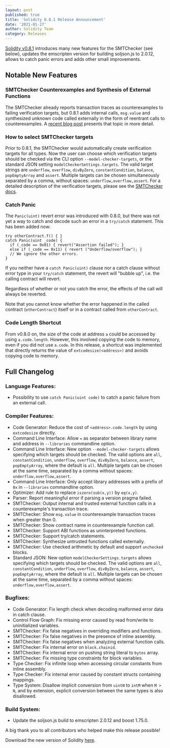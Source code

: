 ```yaml
---
layout: post
published: true
title: 'Solidity 0.8.1 Release Announcement'
date: '2021-01-27'
author: Solidity Team
category: Releases
---
```


[Solidity v0.8.1](https://github.com/ethereum/solidity/releases/tag/v0.8.1) introduces
many new features for the SMTChecker (see below), updates the
emscripten version for building soljson.js to 2.0.12,
allows to catch panic errors and adds other small improvements.

## Notable New Features

### SMTChecker Counterexamples and Synthesis of External Functions

The SMTChecker already reports transaction traces as counterexamples to failing verification
targets, but 0.8.1 adds internal calls, `msg.value` and synthesized unknown code called
externally in the form of reentrant calls to counterexamples.
A [recent blog post](https://fv.ethereum.org/2021/01/18/smtchecker-and-synthesis-of-external-functions/)
presents that topic in more detail.

### How to select SMTChecker targets

Prior to 0.8.1, the SMTChecker would automatically create verification targets for all types.
Now the user can choose which verification targets should be checked via the CLI option
`--model-checker-targets`, or the standard JSON setting `modelCheckerSettings.targets`.
The valid target strings are `underflow`, `overflow`, `divByZero`, `constantCondition`,
`balance`, `popEmptyArray` and `assert`. Multiple targets can be chosen simultaneously
separated by a comma, without spaces: `underflow,overflow,assert`.
For a detailed description of the verification targets, please see the [SMTChecker docs](https://docs.soliditylang.org/en/v0.8.0/security-considerations.html#formal-verification).


### Catch Panic

The ``Panic(uint)`` revert error was introduced with 0.8.0, but there was not yet a way
to catch and decode such an error in a ``try/catch`` statement. This has been added
now:

    try otherContract.f() { }
    catch Panic(uint _code) {
      if (_code == 0x01) { revert("Assertion failed"); }
      else if (_code == 0x11) { revert ("Underflow/overflow"); }
      // We ignore the other errors.
    }

If you neither have a ``catch Panic(uint)`` clause nor a catch clause without error type in your ``try/catch`` statement,
the revert will "bubble up", i.e. the calling contract will revert.

Regardless of whether or not you catch the error, the effects of the call will always be reverted.

Note that you cannot know whether the error happened in the called contract (``otherContract``)
itself or in a contract called from ``otherContract``.

### Code Length Shortcut

From v0.8.0 on, the size of the code at address ``a`` could be accessed by
using ``a.code.length``. However, this involved copying the code to memory,
even if you did not use ``a.code``.
In this release, a shortcut was implemented that directly returns the
value of ``extcodesize(<address>)`` and avoids copying code to memory.



## Full Changelog

### Language Features:

 * Possibility to use ``catch Panic(uint code)`` to catch a panic failure from an external call.

### Compiler Features:

 * Code Generator: Reduce the cost of ``<address>.code.length`` by using ``extcodesize`` directly.
 * Command Line Interface: Allow ``=`` as separator between library name and address in ``--libraries`` commandline option.
 * Command Line Interface: New option ``--model-checker-targets`` allows specifying which targets should be checked. The valid options are ``all``, ``constantCondition``, ``underflow``, ``overflow``, ``divByZero``, ``balance``, ``assert``, ``popEmptyArray``, where the default is ``all``. Multiple targets can be chosen at the same time, separated by a comma without spaces: ``underflow,overflow,assert``.
 * Command Line Interface: Only accept library addresses with a prefix of ``0x`` in ``--libraries`` commandline option.
 * Optimizer: Add rule to replace ``iszero(sub(x,y))`` by ``eq(x,y)``.
 * Parser: Report meaningful error if parsing a version pragma failed.
 * SMTChecker: Output internal and trusted external function calls in a counterexample's transaction trace.
 * SMTChecker: Show ``msg.value`` in counterexample transaction traces when greater than 0.
 * SMTChecker: Show contract name in counterexample function call.
 * SMTChecker: Support ABI functions as uninterpreted functions.
 * SMTChecker: Support try/catch statements.
 * SMTChecker: Synthesize untrusted functions called externally.
 * SMTChecker: Use checked arithmetic by default and support ``unchecked`` blocks.
 * Standard JSON: New option ``modelCheckerSettings.targets`` allows specifying which targets should be checked. The valid options are ``all``, ``constantCondition``, ``underflow``, ``overflow``, ``divByZero``, ``balance``, ``assert``, ``popEmptyArray``, where the default is ``all``. Multiple targets can be chosen at the same time, separated by a comma without spaces: ``underflow,overflow,assert``.

### Bugfixes:

 * Code Generator: Fix length check when decoding malformed error data in catch clause.
 * Control Flow Graph: Fix missing error caused by read from/write to uninitialized variables.
 * SMTChecker: Fix false negatives in overriding modifiers and functions.
 * SMTChecker: Fix false negatives in the presence of inline assembly.
 * SMTChecker: Fix false negatives when analyzing external function calls.
 * SMTChecker: Fix internal error on ``block.chainid``.
 * SMTChecker: Fix internal error on pushing string literal to ``bytes`` array.
 * SMTChecker: Fix missing type constraints for block variables.
 * Type Checker: Fix infinite loop when accessing circular constants from inline assembly.
 * Type Checker: Fix internal error caused by constant structs containing mappings.
 * Type System: Disallow implicit conversion from ``uintN`` to ``intM`` when ``M > N``, and by extension, explicit conversion between the same types is also disallowed.

### Build System:

 * Update the soljson.js build to emscripten 2.0.12 and boost 1.75.0.

A big thank you to all contributors who helped make this release possible!

Download the new version of Solidity [here](https://github.com/ethereum/solidity/releases/tag/v0.8.1).

